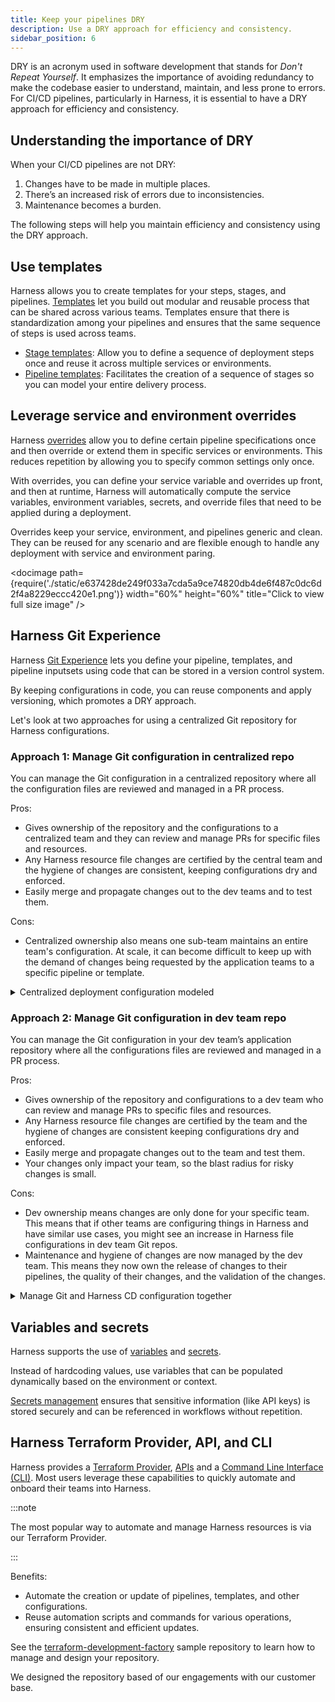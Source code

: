 ```yaml
---
title: Keep your pipelines DRY
description: Use a DRY approach for efficiency and consistency.
sidebar_position: 6
---
```


DRY is an acronym used in software development that stands for *Don't Repeat Yourself*. It emphasizes the importance of avoiding redundancy to make the codebase easier to understand, maintain, and less prone to errors. For CI/CD pipelines, particularly in Harness, it is essential to have a DRY approach for efficiency and consistency.

## Understanding the importance of DRY

When your CI/CD pipelines are not DRY:

1. Changes have to be made in multiple places.
2. There’s an increased risk of errors due to inconsistencies.
3. Maintenance becomes a burden.

The following steps will help you maintain efficiency and consistency using the DRY approach.

## Use templates

Harness allows you to create templates for your steps, stages, and pipelines. [Templates](/docs/platform/templates/templates-best-practices) let you build out modular and reusable process that can be shared across various teams. Templates ensure that there is standardization among your pipelines and ensures that the same sequence of steps is used across teams.

- [Stage templates](/docs/platform/templates/add-a-stage-template): Allow you to define a sequence of deployment steps once and reuse it across multiple services or environments.
- [Pipeline templates](/docs/platform/templates/create-pipeline-template): Facilitates the creation of a sequence of stages so you can model your entire delivery process.

## Leverage service and environment overrides

Harness [overrides](/docs/continuous-delivery/x-platform-cd-features/overrides-v2) allow you to define certain pipeline specifications once and then override or extend them in specific services or environments. This reduces repetition by allowing you to specify common settings only once.

With overrides, you can define your service variable and overrides up front, and then at runtime, Harness will automatically compute the service variables, environment variables, secrets, and override files  that need to be applied during a deployment.

Overrides keep your service, environment, and pipelines generic and clean. They can be reused for any scenario and are flexible enough to handle any deployment with service and environment paring. 

<docimage path={require('./static/e637428de249f033a7cda5a9ce74820db4de6f487c0dc6d2f4a8229eccc420e1.png')} width="60%" height="60%" title="Click to view full size image" />  

## Harness Git Experience

Harness [Git Experience](/docs/platform/git-experience/configure-git-experience-for-harness-entities) lets you define your pipeline, templates, and pipeline inputsets using code that can be stored in a version control system. 

By keeping configurations in code, you can reuse components and apply versioning, which promotes a DRY approach.

Let's look at two approaches for using a centralized Git repository for Harness configurations.

### Approach 1: Manage Git configuration in centralized repo

You can manage the Git configuration in a centralized repository where all the configuration files are reviewed and managed in a PR process. 

Pros:
- Gives ownership of the repository and the configurations to a centralized team and they can review and manage PRs for specific files and resources. 
- Any Harness resource file changes are certified by the central team and the hygiene of changes are consistent, keeping configurations dry and enforced.
- Easily merge and propagate changes out to the dev teams and to test them.

Cons:
- Centralized ownership also means one sub-team maintains an entire team's configuration. At scale, it can become difficult to keep up with the demand of changes being requested by the application teams to a specific pipeline or template.

<details>
<summary>Centralized deployment configuration modeled</summary>

```
├── .harness
│   ├── pipelines
│   │   ├── golden-pipeline.yaml
│   ├── templates
│   |   ├── k8s-deploy-stage.yaml
│   ├── input_sets
|   |   ├── dev-inputs-serviceA.yaml
└── .gitignore
```

</details>

### Approach 2: Manage Git configuration in dev team repo

You can manage the Git configuration in your dev team’s application repository where all the configurations files are reviewed and managed in a PR process.

Pros:
- Gives ownership of the repository and configurations to a dev team who can review and manage PRs to specific files and resources. 
- Any Harness resource file changes are certified by the team and the hygiene of changes are consistent keeping configurations dry and enforced. 
- Easily merge and propagate changes out to the team and test them.
- Your changes only impact your team, so the blast radius for risky changes is small.

Cons:
- Dev ownership means changes are only done for your specific team. This means that if other teams are configuring things in Harness and have similar use cases, you might see an increase in Harness file configurations in dev team Git repos.
- Maintenance and hygiene of changes are now managed by the dev team. This means they now own the release of changes to their pipelines, the quality of their changes, and the validation of the changes.

<details>
<summary>Manage Git and Harness CD configuration together</summary>

```
├── .harness
│   ├── pipelines
│   │   ├── golden-pipeline.yaml
│   ├── templates
│   |   ├── k8s-deploy-stage.yaml
│   ├── input_sets
|   |   ├── dev-inputs-serviceA.yaml
├── src
│   ├── controller
│   │   ├── **/*.css
│   ├── views
│   ├── model
│   ├── index.js
├── public
│   ├── css
│   │   ├── **/*.css
│   ├── images
│   ├── js
│   ├── index.html
├── dist (or build)
├── node_modules
├── package.json
├── package-lock.json 
└── .gitignore
```

</details>

## Variables and secrets

Harness supports the use of [variables](/docs/platform/variables-and-expressions/harness-variables) and [secrets](/docs/platform/Secrets/Secrets-Management/reference-existing-secret-manager-secrets).

Instead of hardcoding values, use variables that can be populated dynamically based on the environment or context.

[Secrets management](/docs/platform/Secrets/Secrets-Management/harness-secret-manager-overview) ensures that sensitive information (like API keys) is stored securely and can be referenced in workflows without repetition.

## Harness Terraform Provider, API, and CLI

Harness provides a [Terraform Provider](https://registry.terraform.io/providers/harness/harness/latest/docs), [APIs](https://apidocs.harness.io/) and a [Command Line Interface (CLI)](https://developer.harness.io/docs/platform/automation/cli/install). Most users leverage these capabilities to quickly automate and onboard their teams into Harness.

:::note

The most popular way to automate and manage Harness resources is via our Terraform Provider.

:::

Benefits:
- Automate the creation or update of pipelines, templates, and other configurations.
- Reuse automation scripts and commands for various operations, ensuring consistent and efficient updates.

See the [terraform-development-factory](https://github.com/harness-community/solutions-architecture/tree/main/terraform-development-factory) sample repository to learn how to manage and design your repository.

We designed the repository based of our engagements with our customer base.


